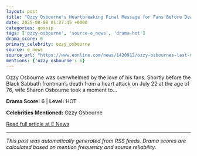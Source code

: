 ```yaml
---
layout: post
title: "Ozzy Osbourne's Heartbreaking Final Message for Fans Before Death"
date: 2025-08-08 01:27:45 +0000
categories: gossip
tags: ['ozzy-osbourne', 'source-e_news', 'drama-hot']
drama_score: 6
primary_celebrity: ozzy_osbourne
source: e_news
source_url: "https://www.eonline.com/news/1420912/ozzy-osbournes-last-message-to-fans-before-death?cmpid=rss-syndicate-genericrss-us-top_stories"
mentions: {'ozzy_osbourne': 6}
---
```


Ozzy Osbourne was overwhelmed by the love of his fans. Shortly before the Black Sabbath frontman’s death from a heart attack on July 22 at the age of 76, wife Sharon Osbourne took a moment to...

**Drama Score:** 6 | **Level:** HOT

**Celebrities Mentioned:** Ozzy Osbourne

[Read full article at E News](https://www.eonline.com/news/1420912/ozzy-osbournes-last-message-to-fans-before-death?cmpid=rss-syndicate-genericrss-us-top_stories)

---
*This post was automatically generated from RSS feeds. Drama scores are calculated based on mention frequency and source reliability.*
